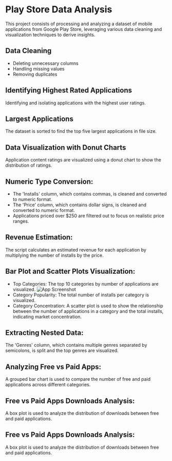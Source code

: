 # Play Store Data Analysis
This project consists of processing and analyzing a dataset of mobile applications from Google Play Store, leveraging various data cleaning and visualization techniques to derive insights. 

## Data Cleaning
- Deleting unnecessary columns
- Handling missing values
- Removing duplicates
## Identifying Highest Rated Applications
Identifying and isolating applications with the highest user ratings.

## Largest Applications 
The dataset is sorted to find the top five largest applications in file size.

## Data Visualization with Donut Charts
Application content ratings are visualized using a donut chart to show the distribution of ratings.

## Numeric Type Conversion:

- The 'Installs' column, which contains commas, is cleaned and converted to numeric format.
- The 'Price' column, which contains dollar signs, is cleaned and converted to numeric format.
- Applications priced over $250 are filtered out to focus on realistic price ranges.

## Revenue Estimation:
The script calculates an estimated revenue for each application by multiplying the number of installs by the price.

## Bar Plot and Scatter Plots Visualization:

- Top Categories: The top 10 categories by number of applications are visualized.
  ![App Screenshot](https://via.placeholder.com/468x300?text=App+Screenshot+Here)
- Category Popularity: The total number of installs per category is visualized.
- Category Concentration: A scatter plot is used to show the relationship between the number of applications in a category and the total installs, indicating market concentration.

## Extracting Nested Data:
The 'Genres' column, which contains multiple genres separated by semicolons, is split and the top genres are visualized.

## Analyzing Free vs Paid Apps:
A grouped bar chart is used to compare the number of free and paid applications across different categories.

## Free vs Paid Apps Downloads Analysis:
A box plot is used to analyze the distribution of downloads between free and paid applications.

## Free vs Paid Apps Downloads Analysis:
A box plot is used to analyze the distribution of downloads between free and paid applications.


